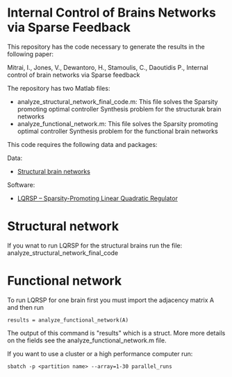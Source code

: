 # Internal Control of Brains Networks via Sparse Feedback

This repository has the code necessary to generate the results in the following paper:

Mitrai, I., Jones, V., Dewantoro, H., Stamoulis, C., Daoutidis P., Internal control of brain networks via Sparse feedback

The repository has two Matlab files:

 - analyze_structural_network_final_code.m: This file solves the Sparsity promoting optimal controller Synthesis problem for the structurak brain networks
 - analyze_functional_network.m: This file solves the Sparsity promoting optimal controller Synthesis problem for the functional brain networks


This code requires the following data and packages:

Data: 
- [Structural brain networks](https://complexsystemsupenn.com/s/NCTfMRI30SubScale60_ROI_volcorrected.mat) 

Software:
- [LQRSP – Sparsity-Promoting Linear Quadratic Regulator](http://www.ece.umn.edu/users/mihailo/software/lqrsp/)

# Structural network
If you wnat to run LQRSP for the structural brains run the file: analyze_structural_network_final_code

# Functional network
To run LQRSP for one brain first you must import the adjacency matrix A and then run
```
results = analyze_functional_network(A)
```
The output of this command is "results" which is a struct. More more details on the fields see the analyze_functional_network.m file.


If you want to use a cluster or a high performance computer run:
```
sbatch -p <partition name> --array=1-30 parallel_runs
```
